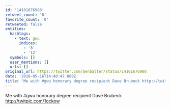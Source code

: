 ```yaml
---
id: '14101676988'
retweet_count: '0'
favorite_count: '0'
retweeted: false
entities:
  hashtags:
    - text: gwu
      indices:
        - '8'
        - '12'
  symbols: []
  user_mentions: []
  urls: []
original_url: https://twitter.com/benbalter/status/14101676988
date: '2010-05-16T14:40:47.000Z'
title: 'Me with #gwu honorary degree recipient Dave Brubeck http://twitpic.com/1ockow'
---
```


Me with #gwu honorary degree recipient Dave Brubeck http://twitpic.com/1ockow